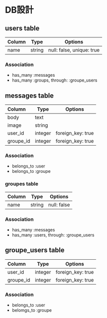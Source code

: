 # DB設計

## users table
| Column     | Type     | Options                   |
|:-----------|----------|---------------------------|
| name       | string   | null: false, unique: true |

### Association
* has_many :messages
* has_many :groups, through: :groupe_users

## messages table
| Column     | Type     | Options                   |
|:-----------|----------|---------------------------|
| body       | text     |                           |
| image      | string   |                           |
| user_id    | integer  | foreign_key: true         |
| groupe_id  | integer  | foreign_key: true         |
### Association
* belongs_to :user
* belongs_to :groupe

### groupes table
| Column     | Type     | Options                   |
|:-----------|----------|---------------------------|
| name       | string   | null: false               |

### Association
* has_many :messages
* has_many :users, through: :groupe_users

## groupe_users table
| Column     | Type     | Options                   |
|:-----------|----------|---------------------------|
| user_id    | integer  | foreign_key: true         |
|groupe_id   | integer  | foreign_key: true         |

### Association
* belongs_to :user
* belomgs_to :groupe